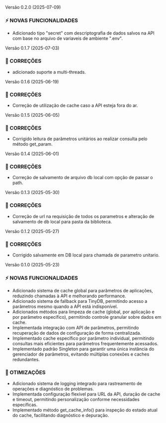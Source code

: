 Versão 0.2.0 (2025-07-09)

### :zap: NOVAS FUNCIONALIDADES

- Adicionado tipo "secret" com descriptografia de dados salvos na API com base no arquivo de variaveis de ambiente ".env".


Versão 0.1.7 (2025-07-03)

### :bug: CORREÇÕES

- adicionado suporte a multi-threads.


Versão 0.1.6 (2025-06-19)

### :bug: CORREÇÕES

- Correção de utilização de cache caso a API esteja fora do ar.


Versão 0.1.5 (2025-06-05)

### :bug: CORREÇÕES

- Corrigido leitura de parâmetros unitários ao realizar consulta pelo método get_param.


Versão 0.1.4 (2025-06-01)

### :bug: CORREÇÕES

- Correção de salvamento de arquivo db local com opção de passar o path.


Versão 0.1.3 (2025-05-30)

### :bug: CORREÇÕES

- Correção de url na requisição de todos os parametros e alteração de salvamento de db local para pasta da biblioteca.


Versão 0.1.2 (2025-05-27)

### :bug: CORREÇÕES

- Corrigido salvamente em DB local para chamada de parametro unitario.


Versão 0.1.0 (2025-05-23)

### :zap: NOVAS FUNCIONALIDADES

- Adicionado sistema de cache global para parâmetros de aplicações, reduzindo chamadas à API e melhorando performance.
- Adicionado sistema de fallback para TinyDB, permitindo acesso a parâmetros mesmo quando a API está indisponível.
- Adicionados métodos para limpeza de cache (global, por aplicação e por parâmetro específico), permitindo controle granular sobre dados em cache.
- Implementada integração com API de parâmetros, permitindo recuperação de dados de configuração de forma centralizada.
- Implementado cache específico por parâmetro individual, permitindo consultas mais eficientes para parâmetros frequentemente acessados.
- Implementado padrão Singleton para garantir uma única instância do gerenciador de parâmetros, evitando múltiplas conexões e caches redundantes.

### :rocket: OTIMIZAÇÕES

- Adicionado sistema de logging integrado para rastreamento de operações e diagnóstico de problemas.
- Implementada configuração flexível para URL da API, duração de cache e timeout, permitindo personalização conforme necessidades específicas.
- Implementado método get_cache_info() para inspeção do estado atual do cache, facilitando diagnóstico e depuração.
